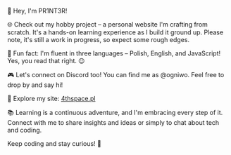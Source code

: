 👋 Hey, I'm PR1NT3R! 

🌐 Check out my hobby project – a personal website I'm crafting from scratch. It's a hands-on learning experience as I build it ground up. Please note, it's still a work in progress, so expect some rough edges.

🎉 Fun fact: I'm fluent in three languages – Polish, English, and JavaScript! Yes, you read that right. 😉

🎮 Let's connect on Discord too! You can find me as @ogniwo. Feel free to drop by and say hi!

🔗 Explore my site: [4thspace.pl](https://4thspace.pl)

📚 Learning is a continuous adventure, and I'm embracing every step of it. Connect with me to share insights and ideas or simply to chat about tech and coding.

Keep coding and stay curious! 🌱


<!-- - 👋 Hi, I’m @PR1NT3R
- 👀 I’m interested in...
- 🌱 I’m currently learning... -->
<!-- - 💞️ I’m looking to collaborate on ...
- 📫 How to reach me ... --->

<!---
PR1NT3R/PR1NT3R is a ✨ special ✨ repository because its `README.md` (this file) appears on your GitHub profile.
You can click the Preview link to take a look at your changes.
--->
